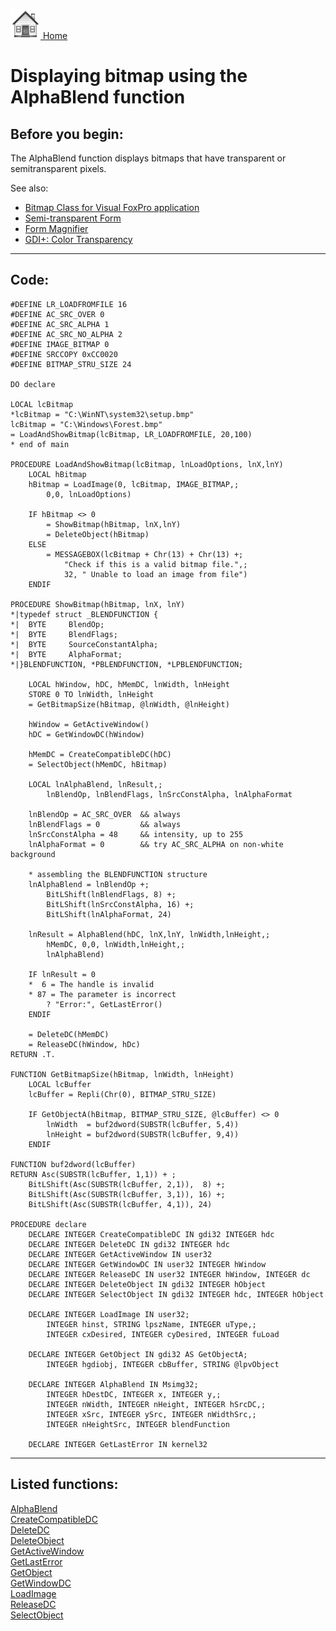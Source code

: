 [<img src="../images/home.png"> Home ](https://github.com/VFPX/Win32API)  

# Displaying bitmap using the AlphaBlend function

## Before you begin:
The AlphaBlend function displays bitmaps that have transparent or semitransparent pixels.  

See also:

* [Bitmap Class for Visual FoxPro application](sample_295.md)  
* [Semi-transparent Form](sample_453.md)  
* [Form Magnifier](sample_414.md)  
* [GDI+: Color Transparency](sample_549.md)  
  
***  


## Code:
```foxpro  
#DEFINE LR_LOADFROMFILE 16
#DEFINE AC_SRC_OVER 0
#DEFINE AC_SRC_ALPHA 1
#DEFINE AC_SRC_NO_ALPHA 2
#DEFINE IMAGE_BITMAP 0
#DEFINE SRCCOPY 0xCC0020
#DEFINE BITMAP_STRU_SIZE 24

DO declare

LOCAL lcBitmap
*lcBitmap = "C:\WinNT\system32\setup.bmp"
lcBitmap = "C:\Windows\Forest.bmp"
= LoadAndShowBitmap(lcBitmap, LR_LOADFROMFILE, 20,100)
* end of main

PROCEDURE LoadAndShowBitmap(lcBitmap, lnLoadOptions, lnX,lnY)
	LOCAL hBitmap
	hBitmap = LoadImage(0, lcBitmap, IMAGE_BITMAP,;
		0,0, lnLoadOptions)

	IF hBitmap <> 0
		= ShowBitmap(hBitmap, lnX,lnY)
		= DeleteObject(hBitmap)
	ELSE
		= MESSAGEBOX(lcBitmap + Chr(13) + Chr(13) +;
			"Check if this is a valid bitmap file.",;
			32, " Unable to load an image from file")
	ENDIF

PROCEDURE ShowBitmap(hBitmap, lnX, lnY)
*|typedef struct _BLENDFUNCTION {
*|  BYTE     BlendOp;
*|  BYTE     BlendFlags;
*|  BYTE     SourceConstantAlpha;
*|  BYTE     AlphaFormat;
*|}BLENDFUNCTION, *PBLENDFUNCTION, *LPBLENDFUNCTION;

	LOCAL hWindow, hDC, hMemDC, lnWidth, lnHeight
	STORE 0 TO lnWidth, lnHeight
	= GetBitmapSize(hBitmap, @lnWidth, @lnHeight)

	hWindow = GetActiveWindow()
	hDC = GetWindowDC(hWindow)
	
	hMemDC = CreateCompatibleDC(hDC)
	= SelectObject(hMemDC, hBitmap)

	LOCAL lnAlphaBlend, lnResult,;
		lnBlendOp, lnBlendFlags, lnSrcConstAlpha, lnAlphaFormat

	lnBlendOp = AC_SRC_OVER  && always
	lnBlendFlags = 0         && always
	lnSrcConstAlpha = 48     && intensity, up to 255
	lnAlphaFormat = 0        && try AC_SRC_ALPHA on non-white background

	* assembling the BLENDFUNCTION structure
	lnAlphaBlend = lnBlendOp +;
		BitLShift(lnBlendFlags, 8) +;
		BitLShift(lnSrcConstAlpha, 16) +;
		BitLShift(lnAlphaFormat, 24)

	lnResult = AlphaBlend(hDC, lnX,lnY, lnWidth,lnHeight,;
		hMemDC, 0,0, lnWidth,lnHeight,;
		lnAlphaBlend)

	IF lnResult = 0
	*  6 = The handle is invalid
	* 87 = The parameter is incorrect
		? "Error:", GetLastError()
	ENDIF

	= DeleteDC(hMemDC)
	= ReleaseDC(hWindow, hDc)
RETURN .T.

FUNCTION GetBitmapSize(hBitmap, lnWidth, lnHeight)
	LOCAL lcBuffer
	lcBuffer = Repli(Chr(0), BITMAP_STRU_SIZE)

	IF GetObjectA(hBitmap, BITMAP_STRU_SIZE, @lcBuffer) <> 0
		lnWidth  = buf2dword(SUBSTR(lcBuffer, 5,4))
		lnHeight = buf2dword(SUBSTR(lcBuffer, 9,4))
   	ENDIF

FUNCTION buf2dword(lcBuffer)
RETURN Asc(SUBSTR(lcBuffer, 1,1)) + ;
	BitLShift(Asc(SUBSTR(lcBuffer, 2,1)),  8) +;
	BitLShift(Asc(SUBSTR(lcBuffer, 3,1)), 16) +;
	BitLShift(Asc(SUBSTR(lcBuffer, 4,1)), 24)

PROCEDURE declare
	DECLARE INTEGER CreateCompatibleDC IN gdi32 INTEGER hdc
	DECLARE INTEGER DeleteDC IN gdi32 INTEGER hdc
	DECLARE INTEGER GetActiveWindow IN user32
	DECLARE INTEGER GetWindowDC IN user32 INTEGER hWindow
	DECLARE INTEGER ReleaseDC IN user32 INTEGER hWindow, INTEGER dc
	DECLARE INTEGER DeleteObject IN gdi32 INTEGER hObject
	DECLARE INTEGER SelectObject IN gdi32 INTEGER hdc, INTEGER hObject

	DECLARE INTEGER LoadImage IN user32;
		INTEGER hinst, STRING lpszName, INTEGER uType,;
		INTEGER cxDesired, INTEGER cyDesired, INTEGER fuLoad

	DECLARE INTEGER GetObject IN gdi32 AS GetObjectA;
		INTEGER hgdiobj, INTEGER cbBuffer, STRING @lpvObject

	DECLARE INTEGER AlphaBlend IN Msimg32;
		INTEGER hDestDC, INTEGER x, INTEGER y,;
		INTEGER nWidth, INTEGER nHeight, INTEGER hSrcDC,;
		INTEGER xSrc, INTEGER ySrc, INTEGER nWidthSrc,;
		INTEGER nHeightSrc, INTEGER blendFunction

	DECLARE INTEGER GetLastError IN kernel32  
```  
***  


## Listed functions:
[AlphaBlend](../libraries/msimg32/AlphaBlend.md)  
[CreateCompatibleDC](../libraries/gdi32/CreateCompatibleDC.md)  
[DeleteDC](../libraries/gdi32/DeleteDC.md)  
[DeleteObject](../libraries/gdi32/DeleteObject.md)  
[GetActiveWindow](../libraries/user32/GetActiveWindow.md)  
[GetLastError](../libraries/kernel32/GetLastError.md)  
[GetObject](../libraries/gdi32/GetObject.md)  
[GetWindowDC](../libraries/user32/GetWindowDC.md)  
[LoadImage](../libraries/user32/LoadImage.md)  
[ReleaseDC](../libraries/user32/ReleaseDC.md)  
[SelectObject](../libraries/gdi32/SelectObject.md)  
